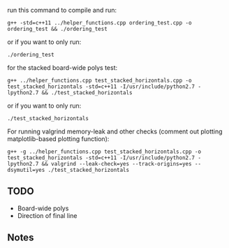 run this command to compile and run:
```
g++ -std=c++11 ../helper_functions.cpp ordering_test.cpp -o ordering_test && ./ordering_test
```
or if you want to only run: 
```
./ordering_test
```

for the stacked board-wide polys test:
```
g++ ../helper_functions.cpp test_stacked_horizontals.cpp -o test_stacked_horizontals -std=c++11 -I/usr/include/python2.7 -lpython2.7 && ./test_stacked_horizontals
```
or if you want to only run:
```
./test_stacked_horizontals
```

For running valgrind memory-leak and other checks (comment out plotting matplotlib-based plotting function):
```
g++ -g ../helper_functions.cpp test_stacked_horizontals.cpp -o test_stacked_horizontals -std=c++11 -I/usr/include/python2.7 -lpython2.7 && valgrind --leak-check=yes --track-origins=yes --dsymutil=yes ./test_stacked_horizontals
```


## TODO
- Board-wide polys
- Direction of final line

## Notes
